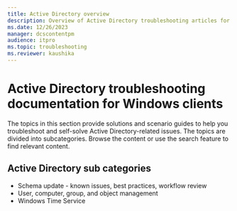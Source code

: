 ```yaml
---
title: Active Directory overview
description: Overview of Active Directory troubleshooting articles for Windows clients.
ms.date: 12/26/2023
manager: dcscontentpm
audience: itpro
ms.topic: troubleshooting
ms.reviewer: kaushika
---
```

# Active Directory troubleshooting documentation for Windows clients

The topics in this section provide solutions and scenario guides to help you troubleshoot and self-solve Active Directory-related issues. The topics are divided into subcategories. Browse the content or use the search feature to find relevant content.

## Active Directory sub categories

- Schema update - known issues, best practices, workflow review
- User, computer, group, and object management
- Windows Time Service
